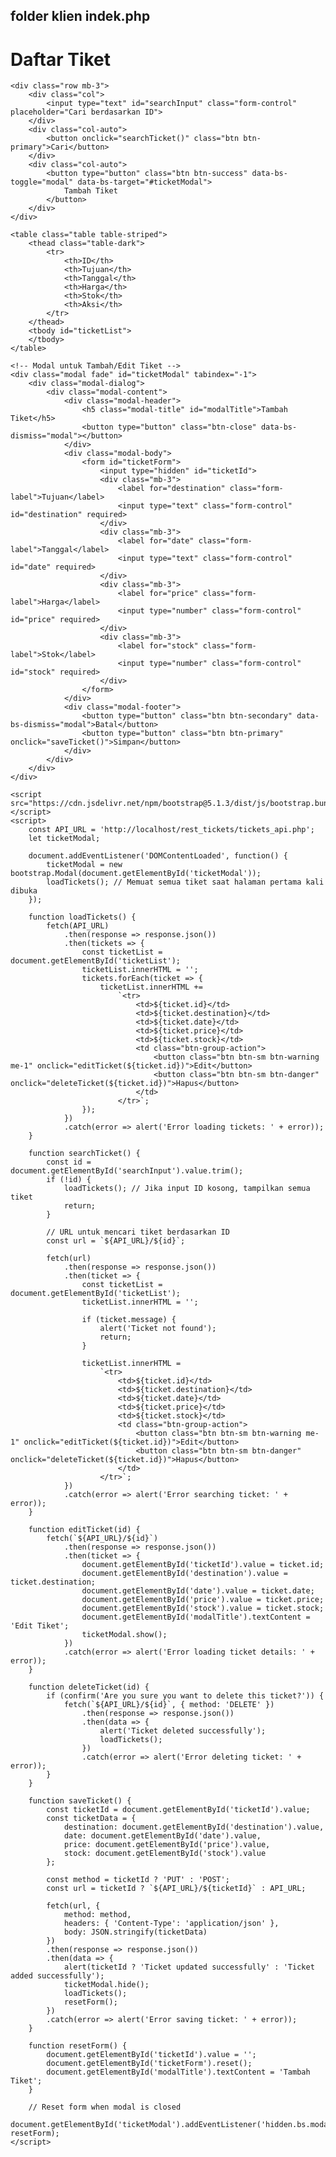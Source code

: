 ## folder klien indek.php ##
<!DOCTYPE html>
<html lang="en">
<head>
    <meta charset="UTF-8">
    <meta name="viewport" content="width=device-width, initial-scale=1.0">
    <title>Daftar Tiket</title>
    <link href="https://cdn.jsdelivr.net/npm/bootstrap@5.1.3/dist/css/bootstrap.min.css" rel="stylesheet">
    <style>
        .btn-group-action {
            white-space: nowrap;
        }
    </style>
</head>
<body class="container py-4">
    <h1>Daftar Tiket</h1>
    
    <div class="row mb-3">
        <div class="col">
            <input type="text" id="searchInput" class="form-control" placeholder="Cari berdasarkan ID">
        </div>
        <div class="col-auto">
            <button onclick="searchTicket()" class="btn btn-primary">Cari</button>
        </div>
        <div class="col-auto">
            <button type="button" class="btn btn-success" data-bs-toggle="modal" data-bs-target="#ticketModal">
                Tambah Tiket
            </button>
        </div>
    </div>

    <table class="table table-striped">
        <thead class="table-dark">
            <tr>
                <th>ID</th>
                <th>Tujuan</th>
                <th>Tanggal</th>
                <th>Harga</th>
                <th>Stok</th>
                <th>Aksi</th>
            </tr>
        </thead>
        <tbody id="ticketList">
        </tbody>
    </table>

    <!-- Modal untuk Tambah/Edit Tiket -->
    <div class="modal fade" id="ticketModal" tabindex="-1">
        <div class="modal-dialog">
            <div class="modal-content">
                <div class="modal-header">
                    <h5 class="modal-title" id="modalTitle">Tambah Tiket</h5>
                    <button type="button" class="btn-close" data-bs-dismiss="modal"></button>
                </div>
                <div class="modal-body">
                    <form id="ticketForm">
                        <input type="hidden" id="ticketId">
                        <div class="mb-3">
                            <label for="destination" class="form-label">Tujuan</label>
                            <input type="text" class="form-control" id="destination" required>
                        </div>
                        <div class="mb-3">
                            <label for="date" class="form-label">Tanggal</label>
                            <input type="text" class="form-control" id="date" required>
                        </div>
                        <div class="mb-3">
                            <label for="price" class="form-label">Harga</label>
                            <input type="number" class="form-control" id="price" required>
                        </div>
                        <div class="mb-3">
                            <label for="stock" class="form-label">Stok</label>
                            <input type="number" class="form-control" id="stock" required>
                        </div>
                    </form>
                </div>
                <div class="modal-footer">
                    <button type="button" class="btn btn-secondary" data-bs-dismiss="modal">Batal</button>
                    <button type="button" class="btn btn-primary" onclick="saveTicket()">Simpan</button>
                </div>
            </div>
        </div>
    </div>

    <script src="https://cdn.jsdelivr.net/npm/bootstrap@5.1.3/dist/js/bootstrap.bundle.min.js"></script>
    <script>
        const API_URL = 'http://localhost/rest_tickets/tickets_api.php';
        let ticketModal;

        document.addEventListener('DOMContentLoaded', function() {
            ticketModal = new bootstrap.Modal(document.getElementById('ticketModal'));
            loadTickets(); // Memuat semua tiket saat halaman pertama kali dibuka
        });

        function loadTickets() {
            fetch(API_URL)
                .then(response => response.json())
                .then(tickets => {
                    const ticketList = document.getElementById('ticketList');
                    ticketList.innerHTML = '';
                    tickets.forEach(ticket => {
                        ticketList.innerHTML += 
                            `<tr>
                                <td>${ticket.id}</td>
                                <td>${ticket.destination}</td>
                                <td>${ticket.date}</td>
                                <td>${ticket.price}</td>
                                <td>${ticket.stock}</td>
                                <td class="btn-group-action">
                                    <button class="btn btn-sm btn-warning me-1" onclick="editTicket(${ticket.id})">Edit</button>
                                    <button class="btn btn-sm btn-danger" onclick="deleteTicket(${ticket.id})">Hapus</button>
                                </td>
                            </tr>`;
                    });
                })
                .catch(error => alert('Error loading tickets: ' + error));
        }

        function searchTicket() {
            const id = document.getElementById('searchInput').value.trim();
            if (!id) {
                loadTickets(); // Jika input ID kosong, tampilkan semua tiket
                return;
            }

            // URL untuk mencari tiket berdasarkan ID
            const url = `${API_URL}/${id}`;

            fetch(url)
                .then(response => response.json())
                .then(ticket => {
                    const ticketList = document.getElementById('ticketList');
                    ticketList.innerHTML = '';

                    if (ticket.message) {
                        alert('Ticket not found');
                        return;
                    }

                    ticketList.innerHTML = 
                        `<tr>
                            <td>${ticket.id}</td>
                            <td>${ticket.destination}</td>
                            <td>${ticket.date}</td>
                            <td>${ticket.price}</td>
                            <td>${ticket.stock}</td>
                            <td class="btn-group-action">
                                <button class="btn btn-sm btn-warning me-1" onclick="editTicket(${ticket.id})">Edit</button>
                                <button class="btn btn-sm btn-danger" onclick="deleteTicket(${ticket.id})">Hapus</button>
                            </td>
                        </tr>`;
                })
                .catch(error => alert('Error searching ticket: ' + error));
        }

        function editTicket(id) {
            fetch(`${API_URL}/${id}`)
                .then(response => response.json())
                .then(ticket => {
                    document.getElementById('ticketId').value = ticket.id;
                    document.getElementById('destination').value = ticket.destination;
                    document.getElementById('date').value = ticket.date;
                    document.getElementById('price').value = ticket.price;
                    document.getElementById('stock').value = ticket.stock;
                    document.getElementById('modalTitle').textContent = 'Edit Tiket';
                    ticketModal.show();
                })
                .catch(error => alert('Error loading ticket details: ' + error));
        }

        function deleteTicket(id) {
            if (confirm('Are you sure you want to delete this ticket?')) {
                fetch(`${API_URL}/${id}`, { method: 'DELETE' })
                    .then(response => response.json())
                    .then(data => {
                        alert('Ticket deleted successfully');
                        loadTickets();
                    })
                    .catch(error => alert('Error deleting ticket: ' + error));
            }
        }

        function saveTicket() {
            const ticketId = document.getElementById('ticketId').value;
            const ticketData = {
                destination: document.getElementById('destination').value,
                date: document.getElementById('date').value,
                price: document.getElementById('price').value,
                stock: document.getElementById('stock').value
            };

            const method = ticketId ? 'PUT' : 'POST';
            const url = ticketId ? `${API_URL}/${ticketId}` : API_URL;

            fetch(url, {
                method: method,
                headers: { 'Content-Type': 'application/json' },
                body: JSON.stringify(ticketData)
            })
            .then(response => response.json())
            .then(data => {
                alert(ticketId ? 'Ticket updated successfully' : 'Ticket added successfully');
                ticketModal.hide();
                loadTickets();
                resetForm();
            })
            .catch(error => alert('Error saving ticket: ' + error));
        }

        function resetForm() {
            document.getElementById('ticketId').value = '';
            document.getElementById('ticketForm').reset();
            document.getElementById('modalTitle').textContent = 'Tambah Tiket';
        }

        // Reset form when modal is closed
        document.getElementById('ticketModal').addEventListener('hidden.bs.modal', resetForm);
    </script>
</body>
</html>

